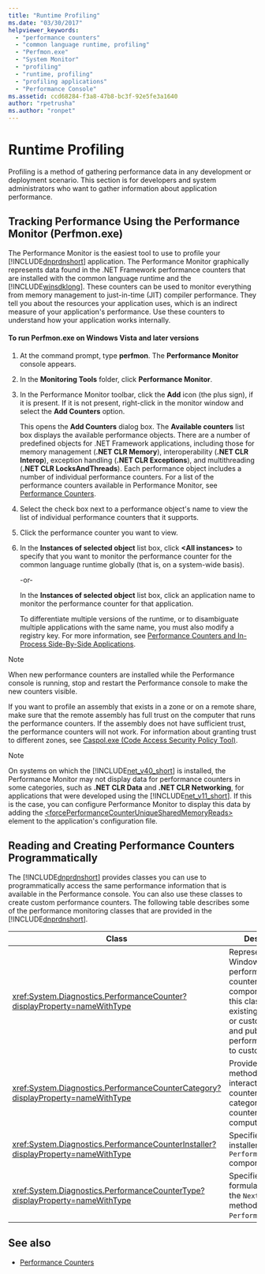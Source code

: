 ```yaml
---
title: "Runtime Profiling"
ms.date: "03/30/2017"
helpviewer_keywords: 
  - "performance counters"
  - "common language runtime, profiling"
  - "Perfmon.exe"
  - "System Monitor"
  - "profiling"
  - "runtime, profiling"
  - "profiling applications"
  - "Performance Console"
ms.assetid: ccd68284-f3a8-47b8-bc3f-92e5fe3a1640
author: "rpetrusha"
ms.author: "ronpet"
---
```

# Runtime Profiling
Profiling is a method of gathering performance data in any development or deployment scenario. This section is for developers and system administrators who want to gather information about application performance.  
  
## Tracking Performance Using the Performance Monitor (Perfmon.exe)  
 The Performance Monitor is the easiest tool to use to profile your [!INCLUDE[dnprdnshort](../../../includes/dnprdnshort-md.md)] application. The Performance Monitor graphically represents data found in the .NET Framework performance counters that are installed with the common language runtime and the [!INCLUDE[winsdklong](../../../includes/winsdklong-md.md)]. These counters can be used to monitor everything from memory management to just-in-time (JIT) compiler performance. They tell you about the resources your application uses, which is an indirect measure of your application's performance. Use these counters to understand how your application works internally.  
  
#### To run Perfmon.exe on Windows Vista and later versions  
  
1.  At the command prompt, type **perfmon**. The **Performance Monitor** console appears.  
  
2.  In the **Monitoring Tools** folder, click **Performance Monitor**.  
  
3.  In the Performance Monitor toolbar, click the **Add** icon (the plus sign), if it is present. If it is not present, right-click in the monitor window and select the **Add Counters** option.  
  
     This opens the **Add Counters** dialog box. The **Available counters** list box displays the available performance objects. There are a number of predefined objects for .NET Framework applications, including those for memory management (**.NET CLR Memory**), interoperability (**.NET CLR Interop**), exception handling (**.NET CLR Exceptions**), and multithreading (**.NET CLR LocksAndThreads**). Each performance object includes a number of individual performance counters. For a list of the performance counters available in Performance Monitor, see [Performance Counters](../../../docs/framework/debug-trace-profile/performance-counters.md).  
  
4.  Select the check box next to a performance object's name to view the list of individual performance counters that it supports.  
  
5.  Click the performance counter you want to view.  
  
6.  In the **Instances of selected object** list box, click **\<All instances>** to specify that you want to monitor the performance counter for the common language runtime globally (that is, on a system-wide basis).  
  
     -or-  
  
     In the **Instances of selected object** list box, click an application name to monitor the performance counter for that application.  
  
     To differentiate multiple versions of the runtime, or to disambiguate multiple applications with the same name, you must also modify a registry key. For more information, see [Performance Counters and In-Process Side-By-Side Applications](../../../docs/framework/debug-trace-profile/performance-counters-and-in-process-side-by-side-applications.md).  
  
> [!NOTE]
>  When new performance counters are installed while the Performance console is running, stop and restart the Performance console to make the new counters visible.  
  
 If you want to profile an assembly that exists in a zone or on a remote share, make sure that the remote assembly has full trust on the computer that runs the performance counters. If the assembly does not have sufficient trust, the performance counters will not work. For information about granting trust to different zones, see [Caspol.exe (Code Access Security Policy Tool)](../../../docs/framework/tools/caspol-exe-code-access-security-policy-tool.md).  
  
> [!NOTE]
>  On systems on which the [!INCLUDE[net_v40_short](../../../includes/net-v40-short-md.md)] is installed, the Performance Monitor may not display data for performance counters in some categories, such as **.NET CLR Data** and **.NET CLR Networking**, for applications that were developed using the [!INCLUDE[net_v11_short](../../../includes/net-v11-short-md.md)]. If this is the case, you can configure Performance Monitor to display this data by adding the [\<forcePerformanceCounterUniqueSharedMemoryReads>](../../../docs/framework/configure-apps/file-schema/runtime/forceperformancecounteruniquesharedmemoryreads-element.md) element to the application's configuration file.  
  
## Reading and Creating Performance Counters Programmatically  
 The [!INCLUDE[dnprdnshort](../../../includes/dnprdnshort-md.md)] provides classes you can use to programmatically access the same performance information that is available in the Performance console. You can also use these classes to create custom performance counters. The following table describes some of the performance monitoring classes that are provided in the [!INCLUDE[dnprdnshort](../../../includes/dnprdnshort-md.md)].  
  
|Class|Description|  
|-----------|-----------------|  
|<xref:System.Diagnostics.PerformanceCounter?displayProperty=nameWithType>|Represents a Windows NT performance counter component. Use this class to read existing predefined or custom counters and publish (write) performance data to custom counters.|  
|<xref:System.Diagnostics.PerformanceCounterCategory?displayProperty=nameWithType>|Provides several methods for interacting with counters and categories of counters on the computer.|  
|<xref:System.Diagnostics.PerformanceCounterInstaller?displayProperty=nameWithType>|Specifies an installer for the `PerformanceCounter` component.|  
|<xref:System.Diagnostics.PerformanceCounterType?displayProperty=nameWithType>|Specifies the formula to calculate the `NextValue` method for a `PerformanceCounter`.|  
  
## See also
- [Performance Counters](../../../docs/framework/debug-trace-profile/performance-counters.md)

